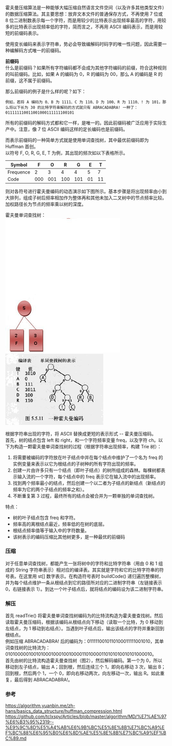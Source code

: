 霍夫曼压缩算法是一种能够大幅压缩自然语言文件空间（以及许多其他类型文件）的数据压缩算法。其主要思想：放弃文本文件的普通保存方式，不再使用 7 位或 8 位二进制数表示每一个字符，而是用较少的比特表示出现频率最高的字符，用较多的比特表示出现频率低的字符，简而言之，不再用 ASCII 编码表示，而是用较短的前缀码表示。  
  
使用变长编码来表示字符串，势必会导致编解码时码字的唯一性问题，因此需要一种编解码方式唯一的前缀码。  
  
**前缀码**  
什么是前缀码？如果所有字符编码都不会成为其他字符编码的前缀，符合这种规则的叫前缀码。比如，如果 A 的编码为 0，R 的编码为 00，那么 A 的编码是 R 的前缀，这不属于前缀码。  
  
那么前缀码的例子是什么样的呢？如下：  
```
例如，若将 A 编码为 0、B 为 1111、C 为 110、D 为 100、R 为 1110、! 为 101，那么将以下长为 30 的比特字符串解码的方式就只有 ABRACADABRA! 一种了：
011111110011001000111111100101
```  
所有的前缀码的解码方式都和它一样，是唯一的。因此前缀码被广泛应用于实际生产中。注意，像 7 位 ASCII 编码这样的定长编码也是前缀码。  
  
而表示前缀码的一种简单方式就是使用单词查找树，其中最优前缀码即为 Huffman 首创。  
以符号 F, O, R, G, E, T 为例，其出现的频次如以下表格所示。  
  
Symbol	    |F	|O	|R	|G	|E	|T
------------|---|---|---|---|---|-----
Frequence	|2	|3	|4	|4	|5	|7
Code	    |000|001|100|101|01	|11
  
  
则对各符号进行霍夫曼编码的动态演示如下图所示。基本步骤是将出现频率由小到大排列，组成子树后频率相加作为整体再和其他未加入二叉树中的节点频率比较。加权路径长为节点的频率乘以树的深度。  
  
霍夫曼单词查找树：  
![](./霍夫曼编码.gif)  
![](./霍夫曼编码2.jpeg)  
  
根据字符串出现的字符，将 ASCII 替换成更短的表示形式 -- 霍夫曼压缩码。  
首先，树的结点包含 left 和 right，和一个字符频率变量 freq，以及字符 ch。以下为构造一颗霍夫曼单词查找树的过程（根据字符串出现频率，构建 Trie 树）：  
1. 将需要被编码的字符放在叶子结点中并在每个结点中维护了一个名为 freq 的实例变量来表示以它为根结点的子树种的所有字符出现的频率。
2. 创建一片由许多只有一个结点（即叶子结点）的树所组成的森林。每棵树都表示输入流的一个字符，每个结点中的 freq 表示它在输入流中的出现频率。
3. 找到两个频率最小的结点，然后创建一个以二者为子结点的新结点（新结点的频率为它的两个子结点的频率之和）。
4. 不断重复第 3 过程，最终所有的结点会被合并为一颗单独的单词查找树。  
  
特点：  
* 树的叶子结点包含 freq 和字符。
* 频率高的离根结点最近，频率低的在树的底层。
* 根结点频率值等于输入中的字符数量。
* 该树表示的编码压缩比其他树更多，是一种最优的前缀码  
  
### 压缩  
对于任意单词查找树，都能产生一张将树中的字符和比特字符串（用由 0 和 1 组成的 String 字符串表示）相对应的编译表。其实就是字符和它的比特字符串的符号表。在这里用 st[] 数字表示。在构造符号表时 buildCode() 递归遍历整棵树，并为每个结点维护一条从根结点到它的路径所对应的二进制字符串（左链接表示 0，右链接表示 1）。到达一个叶子结点后，就将结点的编码设为该二进制字符串。  
  
### 解压
首先 readTrie() 将霍夫曼单词查找树编码为的比特流构造为霍夫曼查找树。然后读取霍夫曼压缩码，根据该编码从根结点向下移动（读取一个比特，为 0 移动到左结点，为 1 移动到右结点）。当遇到叶子结点后，输出该结点的字符并重新回到根结点。  
例如压缩 ABRACADABRA! 后的编码为：0111110010110100011111001010，其单词查找树的比特流为：01010000010010100010001001000011010000110101010010101000010。  
首先由树的比特流构造霍夫曼查找树（图2），然后解码编码。第一个为 0，所以移动到左子结点，输出 A；回到根，然后连续三个 1，即向右移动 3 次，输出 B；回到根，然后两个 1，一个 0，即向右移动两次，向左移动一次，输出 R。如此重复，最后得到 ABRACADABRA!。  
  
  
### 参考
https://algorithm.yuanbin.me/zh-hans/basics_data_structure/huffman_compression.html  
https://github.com/tclxspy/Articles/blob/master/algorithm/MD/%E7%AE%97%E6%B3%95%2319--%E9%9C%8D%E5%A4%AB%E6%9B%BC%E5%8E%8B%E7%BC%A9%EF%BC%88%E6%95%B0%E6%8D%AE%E5%8E%8B%E7%BC%A9%EF%BC%89.md  
